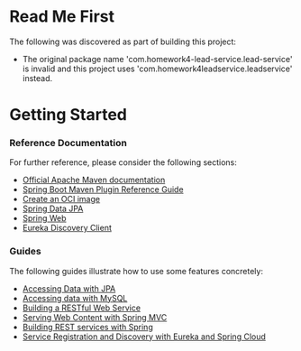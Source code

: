 # Read Me First
The following was discovered as part of building this project:

* The original package name 'com.homework4-lead-service.lead-service' is invalid and this project uses 'com.homework4leadservice.leadservice' instead.

# Getting Started

### Reference Documentation
For further reference, please consider the following sections:

* [Official Apache Maven documentation](https://maven.apache.org/guides/index.html)
* [Spring Boot Maven Plugin Reference Guide](https://docs.spring.io/spring-boot/docs/2.5.6/maven-plugin/reference/html/)
* [Create an OCI image](https://docs.spring.io/spring-boot/docs/2.5.6/maven-plugin/reference/html/#build-image)
* [Spring Data JPA](https://docs.spring.io/spring-boot/docs/2.5.6/reference/htmlsingle/#boot-features-jpa-and-spring-data)
* [Spring Web](https://docs.spring.io/spring-boot/docs/2.5.6/reference/htmlsingle/#boot-features-developing-web-applications)
* [Eureka Discovery Client](https://docs.spring.io/spring-cloud-netflix/docs/current/reference/html/#service-discovery-eureka-clients)

### Guides
The following guides illustrate how to use some features concretely:

* [Accessing Data with JPA](https://spring.io/guides/gs/accessing-data-jpa/)
* [Accessing data with MySQL](https://spring.io/guides/gs/accessing-data-mysql/)
* [Building a RESTful Web Service](https://spring.io/guides/gs/rest-service/)
* [Serving Web Content with Spring MVC](https://spring.io/guides/gs/serving-web-content/)
* [Building REST services with Spring](https://spring.io/guides/tutorials/bookmarks/)
* [Service Registration and Discovery with Eureka and Spring Cloud](https://spring.io/guides/gs/service-registration-and-discovery/)

